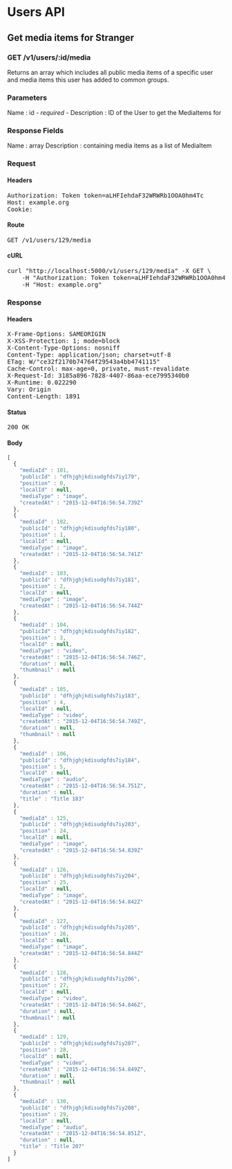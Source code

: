 # Users API

## Get media items for Stranger

### GET /v1/users/:id/media

Returns an array which includes all public media items of a specific user and media items this user has added to common groups.

### Parameters

Name : id *- required -*
Description : ID of the User to get the MediaItems for


### Response Fields

Name : array
Description : containing media items as a list of MediaItem

### Request

#### Headers

<pre>Authorization: Token token=aLHFIehdaF32WRWRb1OOA0hm4Tc
Host: example.org
Cookie: </pre>

#### Route

<pre>GET /v1/users/129/media</pre>

#### cURL

<pre class="request">curl &quot;http://localhost:5000/v1/users/129/media&quot; -X GET \
	-H &quot;Authorization: Token token=aLHFIehdaF32WRWRb1OOA0hm4Tc&quot; \
	-H &quot;Host: example.org&quot;</pre>

### Response

#### Headers

<pre>X-Frame-Options: SAMEORIGIN
X-XSS-Protection: 1; mode=block
X-Content-Type-Options: nosniff
Content-Type: application/json; charset=utf-8
ETag: W/&quot;ce32f2170b74764f29543a4bb4741115&quot;
Cache-Control: max-age=0, private, must-revalidate
X-Request-Id: 3185a896-7828-4407-86aa-ece7995340b0
X-Runtime: 0.022290
Vary: Origin
Content-Length: 1891</pre>

#### Status

<pre>200 OK</pre>

#### Body

```javascript
[
  {
    "mediaId" : 101,
    "publicId" : "dfhjghjkdisudgfds7iy179",
    "position" : 0,
    "localId" : null,
    "mediaType" : "image",
    "createdAt" : "2015-12-04T16:56:54.739Z"
  },
  {
    "mediaId" : 102,
    "publicId" : "dfhjghjkdisudgfds7iy180",
    "position" : 1,
    "localId" : null,
    "mediaType" : "image",
    "createdAt" : "2015-12-04T16:56:54.741Z"
  },
  {
    "mediaId" : 103,
    "publicId" : "dfhjghjkdisudgfds7iy181",
    "position" : 2,
    "localId" : null,
    "mediaType" : "image",
    "createdAt" : "2015-12-04T16:56:54.744Z"
  },
  {
    "mediaId" : 104,
    "publicId" : "dfhjghjkdisudgfds7iy182",
    "position" : 3,
    "localId" : null,
    "mediaType" : "video",
    "createdAt" : "2015-12-04T16:56:54.746Z",
    "duration" : null,
    "thumbnail" : null
  },
  {
    "mediaId" : 105,
    "publicId" : "dfhjghjkdisudgfds7iy183",
    "position" : 4,
    "localId" : null,
    "mediaType" : "video",
    "createdAt" : "2015-12-04T16:56:54.749Z",
    "duration" : null,
    "thumbnail" : null
  },
  {
    "mediaId" : 106,
    "publicId" : "dfhjghjkdisudgfds7iy184",
    "position" : 5,
    "localId" : null,
    "mediaType" : "audio",
    "createdAt" : "2015-12-04T16:56:54.751Z",
    "duration" : null,
    "title" : "Title 183"
  },
  {
    "mediaId" : 125,
    "publicId" : "dfhjghjkdisudgfds7iy203",
    "position" : 24,
    "localId" : null,
    "mediaType" : "image",
    "createdAt" : "2015-12-04T16:56:54.839Z"
  },
  {
    "mediaId" : 126,
    "publicId" : "dfhjghjkdisudgfds7iy204",
    "position" : 25,
    "localId" : null,
    "mediaType" : "image",
    "createdAt" : "2015-12-04T16:56:54.842Z"
  },
  {
    "mediaId" : 127,
    "publicId" : "dfhjghjkdisudgfds7iy205",
    "position" : 26,
    "localId" : null,
    "mediaType" : "image",
    "createdAt" : "2015-12-04T16:56:54.844Z"
  },
  {
    "mediaId" : 128,
    "publicId" : "dfhjghjkdisudgfds7iy206",
    "position" : 27,
    "localId" : null,
    "mediaType" : "video",
    "createdAt" : "2015-12-04T16:56:54.846Z",
    "duration" : null,
    "thumbnail" : null
  },
  {
    "mediaId" : 129,
    "publicId" : "dfhjghjkdisudgfds7iy207",
    "position" : 28,
    "localId" : null,
    "mediaType" : "video",
    "createdAt" : "2015-12-04T16:56:54.849Z",
    "duration" : null,
    "thumbnail" : null
  },
  {
    "mediaId" : 130,
    "publicId" : "dfhjghjkdisudgfds7iy208",
    "position" : 29,
    "localId" : null,
    "mediaType" : "audio",
    "createdAt" : "2015-12-04T16:56:54.851Z",
    "duration" : null,
    "title" : "Title 207"
  }
]
```

